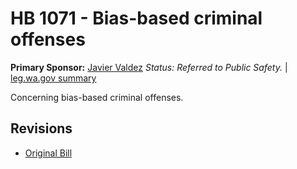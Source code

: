 # HB 1071 - Bias-based criminal offenses
**Primary Sponsor:** [Javier Valdez](/person/leg/javier.valdez.md)
*Status: Referred to Public Safety.* | [leg.wa.gov summary](https://app.leg.wa.gov/billsummary?BillNumber=1071&Year=2021)

Concerning bias-based criminal offenses.

## Revisions
* [Original Bill](1/)